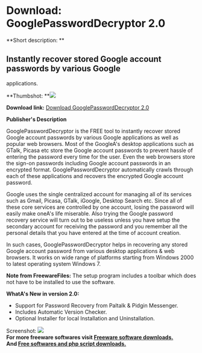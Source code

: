 # Download: GooglePasswordDecryptor 2.0

**Short description: **

## Instantly recover stored Google account passwords by various Google
applications.

  
**Thumbshot: **![](http://www.freewarefiles.com/screenshot/googlepswrddcryptr_md.jpg)   
  
**Download link:** [Download GooglePasswordDecryptor 2.0](http://freesoftwares.boysofts.com/GooglePasswordDecryptor_program_57016.html)  
  

**Publisher's Description**  
  

GooglePasswordDecryptor is the FREE tool to instantly recover stored Google
account passwords by various Google applications as well as popular web
browsers. Most of the GoogleA's desktop applications such as GTalk, Picasa etc
store the Google account passwords to prevent hassle of entering the password
every time for the user. Even the web browsers store the sign-on passwords
including Google account passwords in an encrypted format.
GooglePasswordDecryptor automatically crawls through each of these
applications and recovers the encrypted Google account password.

Google uses the single centralized account for managing all of its services
such as Gmail, Picasa, GTalk, iGoogle, Desktop Search etc. Since all of these
core services are controlled by one account, losing the password will easily
make oneA's life miserable. Also trying the Google password recovery service
will turn out to be useless unless you have setup the secondary account for
receiving the password and you remember all the personal details that you have
entered at the time of account creation.

In such cases, GooglePasswordDecryptor helps in recovering any stored Google
account password from various desktop applications & web browsers. It works on
wide range of platforms starting from Windows 2000 to latest operating system
Windows 7.

**Note from FreewareFiles:** The setup program includes a toolbar which does not have to be installed to use the software.

**WhatA's New in version 2.0:**

  * Support for Password Recovery from Paltalk & Pidgin Messenger. 
  * Includes Automatic Version Checker. 
  * Optional Installer for local Installation and Uninstallation. 

  
  
Screenshot:
![](http://www.freewarefiles.com/screenshot/googlepswrddcryptr.jpg)  
**For more freeware softwares visit [Freeware software downloads.](http://freesoftwares.boysofts.com/)**   
**And [Free softwares and php script downloads.](http://www.boysofts.com/)**


